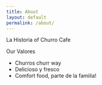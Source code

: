 ```yaml
---
title: About
layout: default
permalink: /about/
---
```

La Historia of Churro Cafe


Our Valores
- Churros churr way
- Delicioso y fresco
- Comfort food, parte de la familia!
